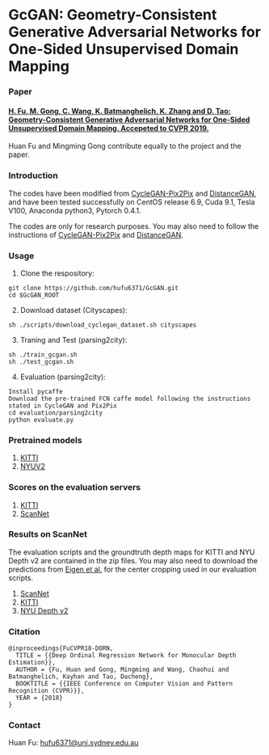 # GcGAN: Geometry-Consistent Generative Adversarial Networks for One-Sided Unsupervised Domain Mapping

### Paper

#### [H. Fu, M. Gong, C. Wang, K. Batmanghelich, K. Zhang and D. Tao: Geometry-Consistent Generative Adversarial Networks for One-Sided Unsupervised Domain Mapping. Accepeted to CVPR 2019.](https://arxiv.org/abs/1809.05852)
Huan Fu and Mingming Gong contribute equally to the project and the paper.


### Introduction
The codes have been modified from [CycleGAN-Pix2Pix](https://github.com/junyanz/pytorch-CycleGAN-and-pix2pix) and [DistanceGAN](https://github.com/sagiebenaim/DistanceGAN), and have been tested successfully on CentOS release 6.9, Cuda 9.1, Tesla V100, Anaconda python3, Pytorch 0.4.1. 

The codes are only for research purposes. You may also need to follow the instructions of [CycleGAN-Pix2Pix](https://github.com/junyanz/pytorch-CycleGAN-and-pix2pix) and [DistanceGAN](https://github.com/sagiebenaim/DistanceGAN).

### Usage
1. Clone the respository:
```
git clone https://github.com/hufu6371/GcGAN.git
cd $GcGAN_ROOT
```
2. Download dataset (Cityscapes):
```
sh ./scripts/download_cyclegan_dataset.sh cityscapes
```
3. Traning and Test (parsing2city):
```
sh ./train_gcgan.sh
sh ./test_gcgan.sh
```
4. Evaluation (parsing2city):  
```
Install pycaffe
Download the pre-trained FCN caffe model following the instructions stated in CycleGAN and Pix2Pix
cd evaluation/parsing2city
python evaluate.py
```

### Pretrained models
1. [KITTI](https://drive.google.com/open?id=180QRn5su1Yf5d-WNqE0jELPNuOpQMjNR)
2. [NYUV2](https://drive.google.com/file/d/1PkxkzWwZthjnJGtaPlTS5qTrj-Tka7eX/view?usp=sharing)

### Scores on the evaluation servers
1. [KITTI](http://www.cvlibs.net/datasets/kitti/eval_depth.php?benchmark=depth_prediction)
2. [ScanNet](http://dovahkiin.stanford.edu/adai/)

### Results on ScanNet
The evaluation scripts and the groundtruth depth maps for KITTI and NYU Depth v2 are contained in the zip files. You may also need to download the predictions from [Eigen et al.](https://cs.nyu.edu/~deigen/depth/) for the center cropping used in our evaluation scripts.
1. [ScanNet](https://drive.google.com/file/d/12EB_UrmNQZj8VvEUVVxwl1VBQFPB9hdv/view?usp=sharing)
2. [KITTI](https://drive.google.com/open?id=18z_FpbHWmU-tX19n2FWQMwpzCmuuOsMb)
3. [NYU Depth v2](https://drive.google.com/open?id=1uRqOkCbJLwHWyx4oz19N6MQgrOSZQo6H)

### Citation
```
@inproceedings{FuCVPR18-DORN,
  TITLE = {{Deep Ordinal Regression Network for Monocular Depth Estimation}},
  AUTHOR = {Fu, Huan and Gong, Mingming and Wang, Chaohui and Batmanghelich, Kayhan and Tao, Dacheng},
  BOOKTITLE = {{IEEE Conference on Computer Vision and Pattern Recognition (CVPR)}},
  YEAR = {2018}
}
```
### Contact
Huan Fu: hufu6371@uni.sydney.edu.au


